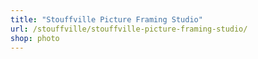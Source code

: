 ```yaml
---
title: "Stouffville Picture Framing Studio"
url: /stouffville/stouffville-picture-framing-studio/
shop: photo
---
```

